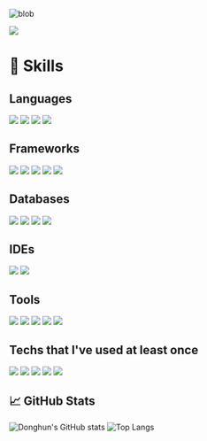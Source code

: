 ![blob](https://capsule-render.vercel.app/api?type=blob&height=200&text=Donghun&fontAlign=74&fontAlignY=40&color=linear-gradient(AB92FF,E4C1F9))

<a href="mailto:hywlrma@gmail.com" target="_blank">
    <img src="https://img.shields.io/badge/Gmail-EA4335?style=flat-square&logo=Gmail&logoColor=white"/>
</a>

# 🌱 Skills

## Languages
<div>
    <img src="https://img.shields.io/badge/JavaScript-F7DF1E?style=flat-square&logo=JavaScript&logoColor=black"/>
    <img src="https://img.shields.io/badge/Dart-0175C2?style=flat-square&logo=Dart&logoColor=white"/>
    <img src="https://img.shields.io/badge/Swift-FA7343?style=flat-square&logo=Swift&logoColor=white"/>
    <img src="https://img.shields.io/badge/R-276DC3?style=flat-square&logo=R&logoColor=white"/>
</div>

## Frameworks
<div>
    <img src="https://img.shields.io/badge/Flutter-02569B?style=flat-square&logo=Flutter&logoColor=white"/>
    <img src="https://img.shields.io/badge/FastAPI-009688?style=flat-square&logo=FastAPI&logoColor=white"/>
    <img src="https://img.shields.io/badge/Scikit--Learn-F7931E?style=flat-square&logo=scikit-learn&logoColor=white"/>
    <img src="https://img.shields.io/badge/SwiftUI-FA7343?style=flat-square&logo=Swift&logoColor=white"/>
    <img src="https://img.shields.io/badge/UIKit-FA7343?style=flat-square&logo=Swift&logoColor=white"/>
</div>

## Databases
<div>
    <img src="https://img.shields.io/badge/MySQL-4479A1?style=flat-square&logo=MySQL&logoColor=white"/>
    <img src="https://img.shields.io/badge/PostgreSQL-336791?style=flat-square&logo=PostgreSQL&logoColor=white"/>
    <img src="https://img.shields.io/badge/Firebase-FFCA28?style=flat-square&logo=Firebase&logoColor=black"/>
    <img src="https://img.shields.io/badge/MongoDB-47A248?style=flat-square&logo=MongoDB&logoColor=white"/>
</div>

## IDEs
<div>
    <img src="https://img.shields.io/badge/VSCode-007ACC?style=flat-square&logo=Visual-Studio-Code&logoColor=white"/>
    <img src="https://img.shields.io/badge/Xcode-1575F9?style=flat-square&logo=Xcode&logoColor=white"/>
</div>

## Tools
<div>
    <img src="https://img.shields.io/badge/Git-F05032?style=flat-square&logo=Git&logoColor=white"/>
    <img src="https://img.shields.io/badge/GitHub-181717?style=flat-square&logo=GitHub&logoColor=white"/>
    <img src="https://img.shields.io/badge/Jira-0052CC?style=flat-square&logo=Jira&logoColor=white"/>
    <img src="https://img.shields.io/badge/Bitbucket-0052CC?style=flat-square&logo=Bitbucket&logoColor=white"/>
    <img src="https://img.shields.io/badge/Confluence-172B4D?style=flat-square&logo=Confluence&logoColor=white"/>
</div>

## Techs that I've used at least once
<div>
    <img src="https://img.shields.io/badge/HTML-E34F26?style=flat-square&logo=HTML5&logoColor=white"/>
    <img src="https://img.shields.io/badge/CSS-1572B6?style=flat-square&logo=CSS3&logoColor=white"/>
    <img src="https://img.shields.io/badge/Amazon%20AWS-232F3E?style=flat-square&logo=Amazon-AWS&logoColor=white"/>
    <img src="https://img.shields.io/badge/Firebase-FFCA28?style=flat-square&logo=Firebase&logoColor=black"/>
    <img src="https://img.shields.io/badge/MongoDB-47A248?style=flat-square&logo=MongoDB&logoColor=white"/>
</div>

## 📈 GitHub Stats
![Donghun's GitHub stats](https://github-readme-stats.vercel.app/api?username=donghun-ha&show_icons=true&theme=buefy)
![Top Langs](https://github-readme-stats.vercel.app/api/top-langs/?username=donghun-ha&layout=compact&theme=buefy)

